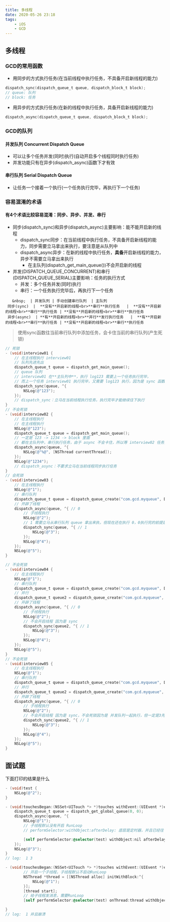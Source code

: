 ```yaml
---
title: 多线程
date: 2020-05-26 23:18
tags:
	- iOS
	- GCD
---
```


## 多线程
### GCD的常用函数
+ 用同步的方式执行任务(在当前线程中执行任务，不具备开启新线程的能力)
```objective-c
dispatch_sync(dispatch_queue_t queue, dispatch_block_t block);
// queue: 队列
// block: 任务
```
+ 用异步的方式执行任务(在新的线程中执行任务，具备开启新线程的能力)
```objective-c
dispatch_async(dispatch_queue_t queue, dispatch_block_t block);
```
### GCD的队列

#### 并发队列 Concurrent Dispatch Queue
+ 可以让多个任务并发(同时)执行(自动开启多个线程同时执行任务)
+ 并发功能只有在异步(dispatch_async)函数下才有效

#### 串行队列 Serial Dispatch Queue
+ 让任务一个接着一个执行(一个任务执行完毕，再执行下一个任务)


### 容易混淆的术语

#### 有4个术语比较容易混淆：同步、异步、并发、串行
+ 同步(dispatch_sync)和异步(dispatch_async)主要影响：能不能开启新的线程
    + dispatch_sync同步：在当前线程中执行任务，不具备开启新线程的能力，同步需要立马拿出来执行，要注意是从队列中
    + dispatch_async异步：在新的线程中执行任务，**具备**开启新线程的能力，异步不需要立马拿出来执行
        + 在主队列(dispatch_get_main_queue())不会开启新的线程
+ 并发(DISPATCH_QUEUE_CONCURRENT)和串行(DISPATCH_QUEUE_SERIAL)主要影响：任务的执行方式
    + 并发：多个任务并发(同时)执行
    + 串行：一个任务执行完毕后，再执行下一个任务

```table
   &nbsp;  | 并发队列 | 手动创建串行队列  | 主队列
 同步(sync)  |  **没有**开启新的线程<br>**串行**执行任务   |  **没有**开启新的线程<br>**串行**执行任务 | **没有**开启新的线程<br>**串行**执行任务
 异步(async)  | **有**开启新的线程<br>**并行**发行执行任务   |  **有**开启新的线程<br>**串行**执行任务 | **没有**开启新的线程<br>**串行**执行任务
```
>  使用sync函数往当前串行队列中添加任务，会卡住当前的串行队列(产生死锁)
```objective-c
// 死锁
- (void)interview01 {
    // 在主线程执行 interview01
    // 队列先进先出
    dispatch_queue_t queue = dispatch_get_main_queue();
    // queue 队列
    // interview01 在**主队列中**，执行 log123 需要上一个任务执行完毕，
    // 而上一个任务 interview01 执行完毕，又需要 log123 执行，因为是 sync 函数，必须里面在当前线程执行任务，执行完毕才能继续往下执行
    dispatch_sync(queue, ^{
        NSLog(@"123");
    });
    // dispatch_sync：立马在当前线程执行任务，执行完毕才能继续往下执行
}
// 不会死锁
- (void)interview02 {
    // 在主线程执行
    // 在主线程执行
    NSLog(@"123");
    dispatch_queue_t queue = dispatch_get_main_queue();
    // 一定是 123 -> 1234 -> block 里面
    // 都在主队列中，串行执行任务，由于 async 不会卡住，所以等 interview02 任务执行完，再执行 block 里面
    dispatch_async(queue, ^{
        NSLog(@"%@", [NSThread currentThread]);
    });
    NSLog(@"1234");
    // dispatch_async：不要求立马在当前线程同步执行任务
}
// 会死锁
- (void)interview03 {
    // 在主线程执行
    NSLog(@"1");
    // 串行队列
    dispatch_queue_t queue = dispatch_queue_create("com.gcd.myqueue", DISPATCH_QUEUE_SERIAL);
    // 开辟了线程
    dispatch_async(queue, ^{ // 0
        // 子线程执行
        NSLog(@"2");
        // 1 需要立马从串行队列 queue 拿出来执，但现在还在执行 0，0执行完的前提是1要执行，因为 1 是 sync 需要立马执行
        dispatch_sync(queue, ^{ // 1
            NSLog(@"3");
        });
        NSLog(@"4");
    });
    NSLog(@"5");
}

// 不会死锁
- (void)interview04 {
    // 在主线程执行
    NSLog(@"1");
    // 串行队列
    dispatch_queue_t queue = dispatch_queue_create("com.gcd.myqueue", DISPATCH_QUEUE_SERIAL);
    // 并行
    dispatch_queue_t queue2 = dispatch_queue_create("com.gcd.myqueue", DISPATCH_QUEUE_CONCURRENT);
    // 开辟了线程
    dispatch_async(queue, ^{ // 0
        // 子线程执行
        NSLog(@"2");
        // 不会开启线程 因为是 sync
        dispatch_sync(queue2, ^{ // 1
            NSLog(@"3");
        });
        NSLog(@"4");
    });
    NSLog(@"5");
}
// 不会死锁
- (void)interview05 {
    // 在主线程执行
    NSLog(@"1");
    // 串行队列
    dispatch_queue_t queue = dispatch_queue_create("com.gcd.myqueue", DISPATCH_QUEUE_SERIAL);
    // 并行
    dispatch_queue_t queue2 = dispatch_queue_create("com.gcd.myqueue", DISPATCH_QUEUE_CONCURRENT);
    // 开辟了线程
    dispatch_async(queue, ^{ // 0
        // 子线程执行
        NSLog(@"2");
        // 不会开启线程 因为是 sync，不会死锁因为是 并发队列一起执行，但一定是3先执行再执行4，因为sync同步需要立马拿出来执行
        dispatch_sync(queue2, ^{ // 1
            NSLog(@"3");
        });
        NSLog(@"4");
    });
    NSLog(@"5");
}
```

## 面试题
下面打印的结果是什么
```objective-c
- (void)test {
    NSLog(@"2");
}

- (void)touchesBegan:(NSSet<UITouch *> *)touches withEvent:(UIEvent *)event {
    dispatch_queue_t queue = dispatch_get_global_queue(0, 0);
    dispatch_async(queue, ^{
        NSLog(@"1");
        // 子线程默认没有开启 RunLoop
        // performSelector:withObject:afterDelay: 底层是定时器，并且已经往 RunLoop 中添加了这个定时器添 只是没有 跑起来 runloop

        [self performSelector:@selector(test) withObject:nil afterDelay:0];
    });
    NSLog(@"3");
}
// log:  1 3

- (void)touchesBegan:(NSSet<UITouch *> *)touches withEvent:(UIEvent *)event {
        // 开启一个子线程，子线程默认不启动RunLoop
        NSThread *thread = [[NSThread alloc] initWithBlock:^{
            NSLog(@"1");
        }];
        [thread start];
        // 给子线程发消息，需要RunLoop
        [self performSelector:@selector(test) onThread:thread withObject:nil waitUntilDone:true];

}
// log:  1 并且崩溃

```
